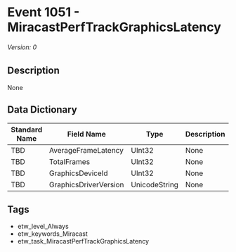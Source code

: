 # Event 1051 - MiracastPerfTrackGraphicsLatency
###### Version: 0

## Description
None

## Data Dictionary
|Standard Name|Field Name|Type|Description|Sample Value|
|---|---|---|---|---|
|TBD|AverageFrameLatency|UInt32|None|`None`|
|TBD|TotalFrames|UInt32|None|`None`|
|TBD|GraphicsDeviceId|UInt32|None|`None`|
|TBD|GraphicsDriverVersion|UnicodeString|None|`None`|

## Tags
* etw_level_Always
* etw_keywords_Miracast
* etw_task_MiracastPerfTrackGraphicsLatency